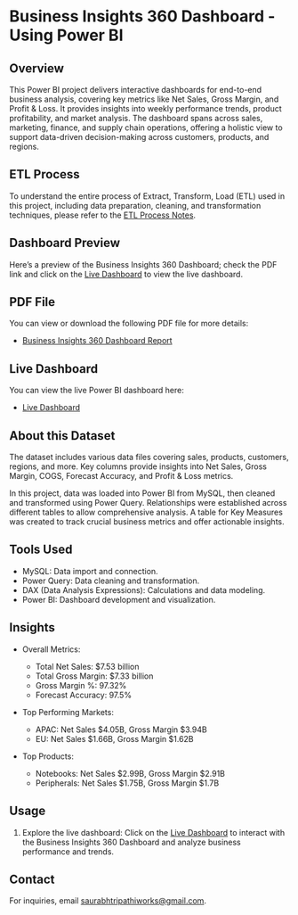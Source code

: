 # Business Insights 360 Dashboard - Using Power BI

## Overview
This Power BI project delivers interactive dashboards for end-to-end business analysis, covering key metrics like Net Sales, Gross Margin, and Profit & Loss. It provides insights into weekly performance trends, product profitability, and market analysis. The dashboard spans across sales, marketing, finance, and supply chain operations, offering a holistic view to support data-driven decision-making across customers, products, and regions.

## ETL Process
To understand the entire process of Extract, Transform, Load (ETL) used in this project, including data preparation, cleaning, and transformation techniques, please refer to the [ETL Process Notes](https://github.com/saurabhtripathiworks/Business-Insights-360/blob/main/ETL%20Process.txt).

## Dashboard Preview
Here’s a preview of the Business Insights 360 Dashboard; check the PDF link and click on the [Live Dashboard](https://app.powerbi.com/view?r=eyJrIjoiMjczNGQxZTAtN2YyYy00M2QxLWE1Y2QtMGIzYjIwMWY1NmMzIiwidCI6ImM2ZTU0OWIzLTVmNDUtNDAzMi1hYWU5LWQ0MjQ0ZGM1YjJjNCJ9) to view the live dashboard.

## PDF File
You can view or download the following PDF file for more details:

- [Business Insights 360 Dashboard Report](https://github.com/saurabhtripathiworks/Business-Insights-360/blob/main/Business%20Insights%20360.pdf)

## Live Dashboard
You can view the live Power BI dashboard here:

- [Live Dashboard](https://app.powerbi.com/view?r=eyJrIjoiMjczNGQxZTAtN2YyYy00M2QxLWE1Y2QtMGIzYjIwMWY1NmMzIiwidCI6ImM2ZTU0OWIzLTVmNDUtNDAzMi1hYWU5LWQ0MjQ0ZGM1YjJjNCJ9)

## About this Dataset
The dataset includes various data files covering sales, products, customers, regions, and more. Key columns provide insights into Net Sales, Gross Margin, COGS, Forecast Accuracy, and Profit & Loss metrics.

In this project, data was loaded into Power BI from MySQL, then cleaned and transformed using Power Query. Relationships were established across different tables to allow comprehensive analysis. A table for Key Measures was created to track crucial business metrics and offer actionable insights.

## Tools Used
- MySQL: Data import and connection.
- Power Query: Data cleaning and transformation.
- DAX (Data Analysis Expressions): Calculations and data modeling.
- Power BI: Dashboard development and visualization.

## Insights
- Overall Metrics:
  - Total Net Sales: $7.53 billion
  - Total Gross Margin: $7.33 billion
  - Gross Margin %: 97.32%
  - Forecast Accuracy: 97.5%
  
- Top Performing Markets:
  - APAC: Net Sales $4.05B, Gross Margin $3.94B
  - EU: Net Sales $1.66B, Gross Margin $1.62B
  
- Top Products:
  - Notebooks: Net Sales $2.99B, Gross Margin $2.91B
  - Peripherals: Net Sales $1.75B, Gross Margin $1.7B

## Usage
1. Explore the live dashboard: Click on the [Live Dashboard](https://app.powerbi.com/view?r=eyJrIjoiMjczNGQxZTAtN2YyYy00M2QxLWE1Y2QtMGIzYjIwMWY1NmMzIiwidCI6ImM2ZTU0OWIzLTVmNDUtNDAzMi1hYWU5LWQ0MjQ0ZGM1YjJjNCJ9) to interact with the Business Insights 360 Dashboard and analyze business performance and trends.

## Contact
For inquiries, email [saurabhtripathiworks@gmail.com](mailto:saurabhtripathiworks@gmail.com).
